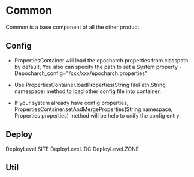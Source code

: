 # Common
 Common is a base component of all the other product.
 
 ## Config
 * PropertiesContainer will load the epocharch.properties from classpath by default, You also can specify the path to set a System property -Depocharch_config="/xxx/xxx/epocharch.properties"
 
 * Use PropertiesContainer.loadProperties(String filePath,String namespace) method to load other config file into container.
 
 * If your system already have config properties, PropertiesContainer.setAndMergeProperties(String namespace, Properties properties) method will be help to unify the config entry. 
 
 ## Deploy 
 DeployLevel.SITE
 DeployLevel.IDC
 DeployLevel.ZONE
 
 ## Util
